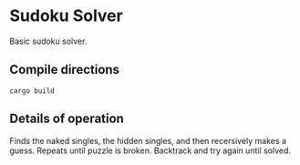 # Sudoku Solver

Basic sudoku solver.

## Compile directions

```cargo build```

## Details of operation

Finds the naked singles, the hidden singles, and then recersively makes a guess. Repeats until puzzle is broken. Backtrack and try again until solved.
